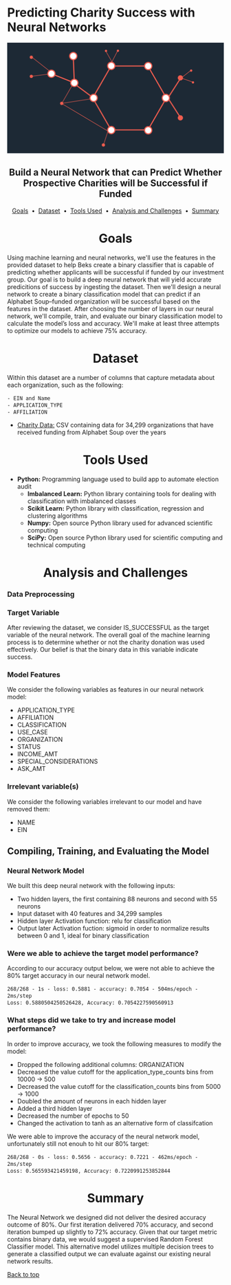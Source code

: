 # Predicting Charity Success with Neural Networks

<div align="center">
    <img src=images/neural.png>
</div>

## <div align="center">Build a Neural Network that can Predict Whether Prospective Charities will be Successful if Funded</div>

<p align="center">
<a href="#goals">Goals</a> &nbsp;&bull;&nbsp;
<a href="#dataset">Dataset</a> &nbsp;&bull;&nbsp;
<a href="#tools-used">Tools Used</a> &nbsp;&bull;&nbsp;
<a href="#analysis-and-challenges">Analysis and Challenges</a> &nbsp;&bull;&nbsp;
<a href="#summary">Summary</a>
</p>

# <div align="center">Goals</div>

Using machine learning and neural networks, we'll use the features in the provided dataset to help Beks create a binary classifier that is capable of predicting whether applicants will be successful if funded by our investment group. Our goal is to build a deep neural network that will yield accurate predicitions of success by ingesting the dataset. Then we'll design a neural network to create a binary classification model that can predict if an Alphabet Soup–funded organization will be successful based on the features in the dataset. After choosing the number of layers in our neural network, we'll compile, train, and evaluate our binary classification model to calculate the model’s loss and accuracy. We'll make at least three attempts to optimize our models to achieve 75% accuracy.

# <div align="center">Dataset</div>

Within this dataset are a number of columns that capture metadata about each organization, such as the following:

    - EIN and Name
    - APPLICATION_TYPE
    - AFFILIATION

- [Charity Data:](data/charity_data.csv) CSV containing data for 34,299 organizations that have received funding from Alphabet Soup over the years

# <div align="center">Tools Used</div>

- **Python:** Programming language used to build app to automate election audit
    - **Imbalanced Learn:** Python library containing tools for dealing with classification with imbalanced classes
    - **Scikit Learn:** Python library with classification, regression and clustering algorithms
    - **Numpy:** Open source Python library used for advanced scientific computing
    - **SciPy:** Open source Python library used for scientific computing and technical computing   

# <div align="center">Analysis and Challenges</div>

### Data Preprocessing

### Target Variable
After reviewing the dataset, we consider IS_SUCCESSFUL as the target variable of the neural network. The overall goal of the machine learning process is to determine whether or not the charity donation was used effectively. Our belief is that the binary data in this variable indicate success.


### Model Features
We consider the following variables as features in our neural network model:

- APPLICATION_TYPE
- AFFILIATION
- CLASSIFICATION
- USE_CASE
- ORGANIZATION
- STATUS
- INCOME_AMT
- SPECIAL_CONSIDERATIONS
- ASK_AMT

### Irrelevant variable(s)

We consider the following variables irrelevant to our model and have removed them:

- NAME
- EIN

## Compiling, Training, and Evaluating the Model

### Neural Network Model

We built this deep neural network with the following inputs:

- Two hidden layers, the first containing 88 neurons and second with 55 neurons
- Input dataset with 40 features and 34,299 samples
- Hidden layer Activation function: relu for classification
- Output later Activation fuction: sigmoid in order to normalize results between 0 and 1, ideal for binary classification

### Were we able to achieve the target model performance?

According to our accuracy output below, we were not able to achieve the 80% target accuracy in our neural network model. 

```
268/268 - 1s - loss: 0.5881 - accuracy: 0.7054 - 504ms/epoch - 2ms/step
Loss: 0.5880504250526428, Accuracy: 0.7054227590560913
```

### What steps did we take to try and increase model performance?

In order to improve accuracy, we took the following measures to modify the model:

- Dropped the following additional columns: ORGANIZATION
- Decreased the value cutoff for the application_type_counts bins from 10000 -> 500
- Decreased the value cutoff for the classification_counts bins from 5000 -> 1000
- Doubled the amount of neurons in each hidden layer
- Added a third hidden layer
- Decreased the number of epochs to 50
- Changed the activation to tanh as an alternative form of classifcation

We were able to improve the accuracy of the neural network model, unfortunately still not enouh to hit our 80% target:

```
268/268 - 0s - loss: 0.5656 - accuracy: 0.7221 - 462ms/epoch - 2ms/step
Loss: 0.565593421459198, Accuracy: 0.7220991253852844
```
# <div align="center">Summary</div>

The Neural Network we designed did not deliver the desired accuracy outcome of 80%. Our first iteration delivered 70% accuracy, and second iteration bumped up slightly to 72% accuracy. Given that our target metric contains binary data, we would suggest a supervised Random Forest Classifier model. This alternative model utilizes multiple decision trees to generate a classified output we can evaluate against our existing neural network results.

[Back to top](#predicting-charity-success-with-neural-networks)
